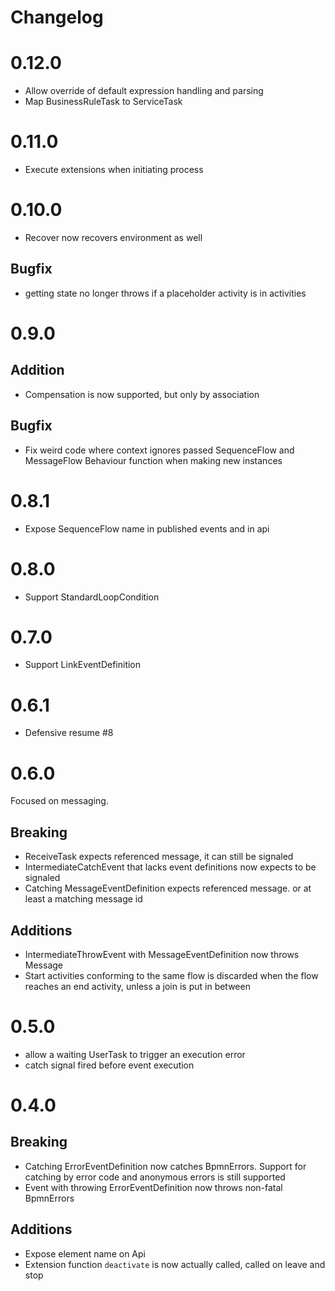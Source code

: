 Changelog
=========

# 0.12.0

- Allow override of default expression handling and parsing
- Map BusinessRuleTask to ServiceTask

# 0.11.0

- Execute extensions when initiating process

# 0.10.0

- Recover now recovers environment as well

## Bugfix
- getting state no longer throws if a placeholder activity is in activities

# 0.9.0

## Addition
- Compensation is now supported, but only by association

## Bugfix
- Fix weird code where context ignores passed SequenceFlow and MessageFlow Behaviour function when making new instances

# 0.8.1

- Expose SequenceFlow name in published events and in api

# 0.8.0

- Support StandardLoopCondition

# 0.7.0

- Support LinkEventDefinition

# 0.6.1

- Defensive resume #8

# 0.6.0

Focused on messaging.

## Breaking
- ReceiveTask expects referenced message, it can still be signaled
- IntermediateCatchEvent that lacks event definitions now expects to be signaled
- Catching MessageEventDefinition expects referenced message. or at least a matching message id

## Additions
- IntermediateThrowEvent with MessageEventDefinition now throws Message
- Start activities conforming to the same flow is discarded when the flow reaches an end activity, unless a join is put in between

# 0.5.0

- allow a waiting UserTask to trigger an execution error
- catch signal fired before event execution

# 0.4.0

## Breaking
- Catching ErrorEventDefinition now catches BpmnErrors. Support for catching by error code and anonymous errors is still supported
- Event with throwing ErrorEventDefinition now throws non-fatal BpmnErrors

## Additions
- Expose element name on Api
- Extension function `deactivate` is now actually called, called on leave and stop
